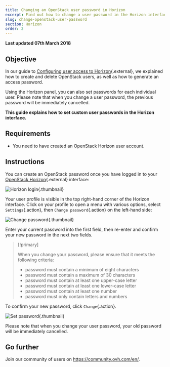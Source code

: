 ```yaml
---
title: Changing an OpenStack user password in Horizon
excerpt: Find out how to change a user password in the Horizon interface.
slug: change-openstack-user-password
section: Horizon
order: 2
---
```


**Last updated 07th March 2018**


## Objective

In our guide to [Configuring user access to Horizon](../configure_user_access_to_horizon/){.external}, we explained how to create and delete OpenStack users, as well as how to generate an access password.

Using the Horizon panel, you can also set passwords for each individual user. Please note that when you change a user password, the previous password will be immediately cancelled.

**This guide explains how to set custom user passwords in the Horizon interface.**


## Requirements

- You need to have created an OpenStack Horizon user account.


## Instructions

You can create an OpenStack password once you have logged in to your [OpenStack Horizon](https://horizon.cloud.ovh.net){.external} interface:

![Horizon login](images/1_H_login_window.png){.thumbnail}

Your user profile is visible in the top right-hand corner of the Horizon interface. Click on your profile to open a menu with various options, select `Settings`{.action}, then `Change password`{.action} on the left-hand side:

![Change password](images/2_H_pass_change_option.png){.thumbnail}

Enter your current password into the first field, then re-enter and confirm your new password in the next two fields.

> [!primary]
>
> When you change your password, please ensure that it meets the following criteria:
>
> - password must contain a minimum of eight characters
> - password must contain a maximum of 30 characters
> - password must contain at least one upper-case letter
> - password must contain at least one lower-case letter
> - password must contain at least one number
> - password must only contain letters and numbers
>

To confirm your new password, click `Change`{.action}.

![Set password](images/3_H_set_new_passord.png){.thumbnail}

Please note that when you change your user password, your old password will be immediately cancelled.

## Go further

Join our community of users on <https://community.ovh.com/en/>.
